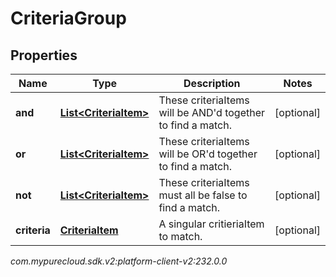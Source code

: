 # CriteriaGroup


## Properties

| Name | Type | Description | Notes |
| ------------ | ------------- | ------------- | ------------- |
| **and** | [**List&lt;CriteriaItem&gt;**](CriteriaItem) | These criteriaItems will be AND'd together to find a match. |  [optional] |
| **or** | [**List&lt;CriteriaItem&gt;**](CriteriaItem) | These criteriaItems will be OR'd together to find a match. |  [optional] |
| **not** | [**List&lt;CriteriaItem&gt;**](CriteriaItem) | These criteriaItems must all be false to find a match. |  [optional] |
| **criteria** | [**CriteriaItem**](CriteriaItem) | A singular critieriaItem to match. |  [optional] |




_com.mypurecloud.sdk.v2:platform-client-v2:232.0.0_
